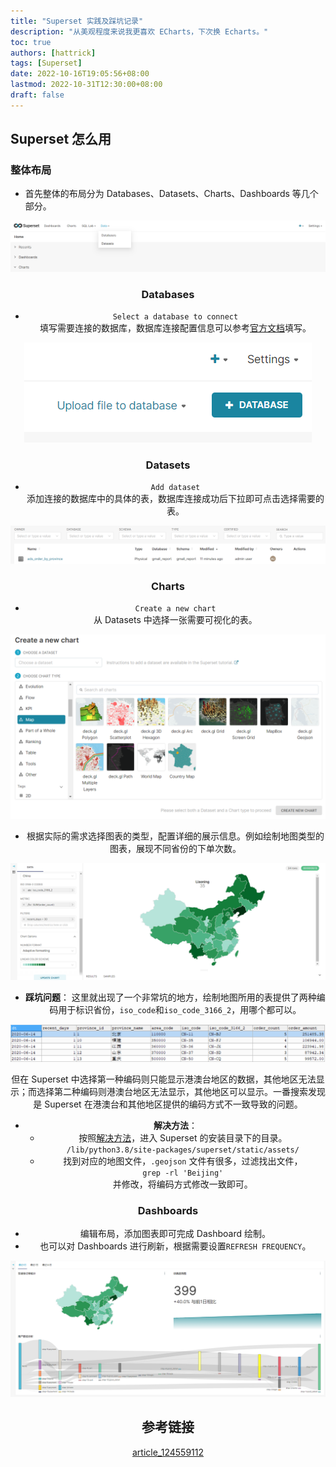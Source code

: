 ```yaml
---
title: "Superset 实践及踩坑记录"
description: "从美观程度来说我更喜欢 ECharts，下次换 Echarts。"
toc: true
authors: [hattrick]
tags: [Superset]
date: 2022-10-16T19:05:56+08:00
lastmod: 2022-10-31T12:30:00+08:00
draft: false
---
```


## Superset 怎么用
### 整体布局
- 首先整体的布局分为 Databases、Datasets、Charts、Dashboards 等几个部分。 

<center>

![](/superset_chart/home.png)  

<center>

### Databases
- `Select a database to connect`  
  填写需要连接的数据库，数据库连接配置信息可以参考[官方文档](https://superset.apache.org/docs/databases/installing-database-drivers/)填写。

<center>

![](/superset_chart/database.png)  

<center>

### Datasets
- `Add dataset`  
  添加连接的数据库中的具体的表，数据库连接成功后下拉即可点击选择需要的表。

<center>

![](/superset_chart/dataset.png)  

<center>

### Charts
- `Create a new chart`  
  从 Datasets 中选择一张需要可视化的表。

<center>

![](/superset_chart/chart.png)  

<center>

  - 根据实际的需求选择图表的类型，配置详细的展示信息。例如绘制地图类型的图表，展现不同省份的下单次数。

<center>

![](/superset_chart/map.png)  

<center>

- **踩坑问题**：
  这里就出现了一个非常坑的地方，绘制地图所用的表提供了两种编码用于标识省份，`iso_code`和`iso_code_3166_2`，用哪个都可以。  

<center>

![](/superset_chart/table.png)  

<center>

  但在 Superset 中选择第一种编码则只能显示港澳台地区的数据，其他地区无法显示；而选择第二种编码则港澳台地区无法显示，其他地区可以显示。一番搜索发现是 Superset 在港澳台和其他地区提供的编码方式不一致导致的问题。
- **解决方法**：
  - 按照[解决方法](https://blog.csdn.net/csncd/article/details/124559112)，进入 Superset 的安装目录下的目录。  
  `/lib/python3.8/site-packages/superset/static/assets/`
  - 找到对应的地图文件，`.geojson` 文件有很多，过滤找出文件，  
  `grep -rl 'Beijing'`  
  并修改，将编码方式修改一致即可。

### Dashboards
- 编辑布局，添加图表即可完成 Dashboard 绘制。
- 也可以对 Dashboards 进行刷新，根据需要设置`REFRESH FREQUENCY`。

<center>

![](/superset_chart/dashboard.png)  

<center>

## 参考链接
[article_124559112](https://blog.csdn.net/csncd/article/details/124559112)